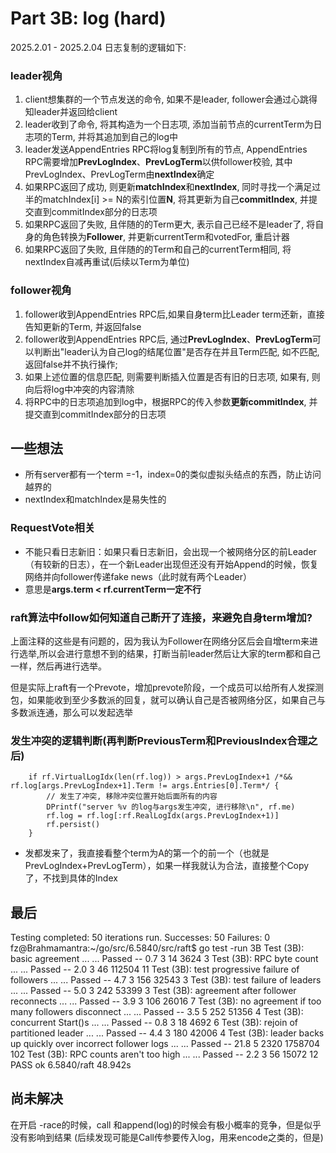 # Part 3B: log (hard)
2025.2.01 - 2025.2.04
日志复制的逻辑如下:

### leader视角
1. client想集群的一个节点发送的命令, 如果不是leader, follower会通过心跳得知leader并返回给client
2. leader收到了命令, 将其构造为一个日志项, 添加当前节点的currentTerm为日志项的Term, 并将其追加到自己的log中
3. leader发送AppendEntries RPC将log复制到所有的节点, AppendEntries RPC需要增加**PrevLogIndex**、**PrevLogTerm**以供follower校验, 其中PrevLogIndex、PrevLogTerm由**nextIndex**确定
4. 如果RPC返回了成功, 则更新**matchIndex**和**nextIndex**, 同时寻找一个满足过半的matchIndex[i] >= N的索引位置**N**, 将其更新为自己**commitIndex**, 并提交直到commitIndex部分的日志项
5. 如果RPC返回了失败, 且伴随的的Term更大, 表示自己已经不是leader了, 将自身的角色转换为**Follower**, 并更新currentTerm和votedFor, 重启计器
6. 如果RPC返回了失败, 且伴随的的Term和自己的currentTerm相同, 将nextIndex自减再重试(后续以Term为单位)
### follower视角
1. follower收到AppendEntries RPC后,如果自身term比Leader term还新，直接告知更新的Term, 并返回false
2. follower收到AppendEntries RPC后, 通过**PrevLogIndex**、**PrevLogTerm**可以判断出"leader认为自己log的结尾位置"是否存在并且Term匹配, 如不匹配, 返回false并不执行操作;
3. 如果上述位置的信息匹配, 则需要判断插入位置是否有旧的日志项, 如果有, 则向后将log中冲突的内容清除
4. 将RPC中的日志项追加到log中，根据RPC的传入参数**更新commitIndex**, 并提交直到commitIndex部分的日志项



## 一些想法
- 所有server都有一个term =-1，index=0的类似虚拟头结点的东西，防止访问越界的
- nextIndex和matchIndex是易失性的


### RequestVote相关
- 不能只看日志新旧：如果只看日志新旧，会出现一个被网络分区的前Leader（有较新的日志），在一个新Leader出现但还没有开始Append的时候，恢复网络并向follower传递fake news（此时就有两个Leader）
- 意思是**args.term < rf.currentTerm一定不行**
<!-- ### if args.Term > rf.currentTerm && args.LastLogTerm >= rf.log[len(rf.log)-1].Term
比较的时候不要只args.Term，要看日志的term，term只有写到日志后才有意义
- 只看Term:网络分区的孤立节点会一直elect，自增term，会很大
- 只看日志的Term:一旦X节点重复选举，因为voteFor!=-1，所以我不知道是新的选举

### Reply false if term < currentTerm (§5.1)
我觉得如果单纯这么判断有问题，因为有可能一个节点因为网络分区导致孤立，所以Term一直在自增，后面回归后currentTerm太大导致无法同意别人投票，日志太久又不能自己选举

leader不能直接提交之前term的条目，而是通过提交当前term的条目来间接提交之前的。因此，严格来说，leader提交的是当前term的条目，而之前的条目因此被提交。所以，leader只能显式提交当前term的日志条目，但通过这种方式，之前的条目也会被隐式提交。 -->

### raft算法中follow如何知道自己断开了连接，来避免自身term增加?
上面注释的这些是有问题的，因为我认为Follower在网络分区后会自增term来进行选举,所以会进行意想不到的结果，打断当前leader然后让大家的term都和自己一样，然后再进行选举。  

但是实际上raft有一个Prevote，增加prevote阶段，一个成员可以给所有人发探测包，如果能收到至少多数派的回复，就可以确认自己是否被网络分区，如果自己与多数派连通，那么可以发起选举

### 发生冲突的逻辑判断(再判断PreviousTerm和PreviousIndex合理之后)
		if rf.VirtualLogIdx(len(rf.log)) > args.PrevLogIndex+1 /*&& rf.log[args.PrevLogIndex+1].Term != args.Entries[0].Term*/ {
			// 发生了冲突, 移除冲突位置开始后面所有的内容
			DPrintf("server %v 的log与args发生冲突, 进行移除\n", rf.me)
			rf.log = rf.log[:rf.RealLogIdx(args.PrevLogIndex+1)]
			rf.persist()
		}
- 发都发来了，我直接看整个term为A的第一个的前一个（也就是PrevLogIndex+PrevLogTerm），如果一样我就认为合法，直接整个Copy了，不找到具体的Index




## 最后
Testing completed: 50 iterations run.
Successes: 50
Failures: 0
fz@Brahmamantra:~/go/src/6.5840/src/raft$ go test -run 3B
Test (3B): basic agreement ...
  ... Passed --   0.7  3   14    3624    3
Test (3B): RPC byte count ...
  ... Passed --   2.0  3   46  112504   11
Test (3B): test progressive failure of followers ...
  ... Passed --   4.7  3  156   32543    3
Test (3B): test failure of leaders ...
  ... Passed --   5.0  3  242   53399    3
Test (3B): agreement after follower reconnects ...
  ... Passed --   3.9  3  106   26016    7
Test (3B): no agreement if too many followers disconnect ...
  ... Passed --   3.5  5  252   51356    4
Test (3B): concurrent Start()s ...
  ... Passed --   0.8  3   18    4692    6
Test (3B): rejoin of partitioned leader ...
  ... Passed --   4.4  3  180   42006    4
Test (3B): leader backs up quickly over incorrect follower logs ...
  ... Passed --  21.8  5 2320 1758704  102
Test (3B): RPC counts aren't too high ...
  ... Passed --   2.2  3   56   15072   12
PASS
ok      6.5840/raft     48.942s

## 尚未解决
在开启 -race的时候，call 和append(log)的时候会有极小概率的竞争，但是似乎没有影响到结果
(后续发现可能是Call传参要传入log，用来encode之类的，但是)